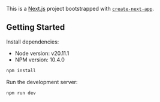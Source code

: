 This is a [Next.js](https://nextjs.org/) project bootstrapped with [`create-next-app`](https://github.com/vercel/next.js/tree/canary/packages/create-next-app).

## Getting Started

Install dependencies:

- Node version: v20.11.1
- NPM version: 10.4.0

```bash
npm install
```

Run the development server:

```bash
npm run dev
```
